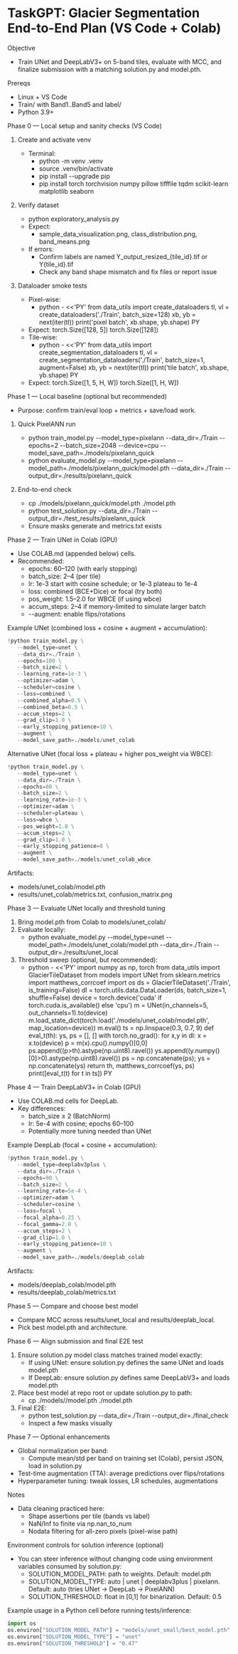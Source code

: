 # TaskGPT: Glacier Segmentation End-to-End Plan (VS Code + Colab)

Objective
- Train UNet and DeepLabV3+ on 5-band tiles, evaluate with MCC, and finalize submission with a matching solution.py and model.pth.

Prereqs
- Linux + VS Code
- Train/ with Band1..Band5 and label/
- Python 3.9+

Phase 0 — Local setup and sanity checks (VS Code)
1) Create and activate venv
   - Terminal:
     - python -m venv .venv
     - source .venv/bin/activate
     - pip install --upgrade pip
     - pip install torch torchvision numpy pillow tifffile tqdm scikit-learn matplotlib seaborn

2) Verify dataset
   - python exploratory_analysis.py
   - Expect:
     - sample_data_visualization.png, class_distribution.png, band_means.png
   - If errors:
     - Confirm labels are named Y_output_resized_{tile_id}.tif or Y{tile_id}.tif
     - Check any band shape mismatch and fix files or report issue

3) Dataloader smoke tests
   - Pixel-wise:
     - python - <<'PY'
from data_utils import create_dataloaders
tl, vl = create_dataloaders('./Train', batch_size=128)
xb, yb = next(iter(tl))
print('pixel batch', xb.shape, yb.shape)
PY
   - Expect: torch.Size([128, 5]) torch.Size([128])
   - Tile-wise:
     - python - <<'PY'
from data_utils import create_segmentation_dataloaders
tl, vl = create_segmentation_dataloaders('./Train', batch_size=1, augment=False)
xb, yb = next(iter(tl))
print('tile batch', xb.shape, yb.shape)
PY
   - Expect: torch.Size([1, 5, H, W]) torch.Size([1, H, W])

Phase 1 — Local baseline (optional but recommended)
- Purpose: confirm train/eval loop + metrics + save/load work.

1) Quick PixelANN run
   - python train_model.py --model_type=pixelann --data_dir=./Train --epochs=2 --batch_size=2048 --device=cpu --model_save_path=./models/pixelann_quick
   - python evaluate_model.py --model_type=pixelann --model_path=./models/pixelann_quick/model.pth --data_dir=./Train --output_dir=./results/pixelann_quick

2) End-to-end check
   - cp ./models/pixelann_quick/model.pth ./model.pth
   - python test_solution.py --data_dir=./Train --output_dir=./test_results/pixelann_quick
   - Ensure masks generate and metrics.txt exists

Phase 2 — Train UNet in Colab (GPU)
- Use COLAB.md (appended below) cells.
- Recommended:
   - epochs: 60–120 (with early stopping)
   - batch_size: 2–4 (per tile)
   - lr: 1e-3 start with cosine schedule; or 1e-3 plateau to 1e-4
   - loss: combined (BCE+Dice) or focal (try both)
   - pos_weight: 1.5–2.0 for WBCE (if using wbce)
   - accum_steps: 2–4 if memory-limited to simulate larger batch
   - --augment: enable flips/rotations

Example UNet (combined loss + cosine + augment + accumulation):

```python
!python train_model.py \
   --model_type=unet \
   --data_dir=./Train \
   --epochs=100 \
   --batch_size=2 \
   --learning_rate=1e-3 \
   --optimizer=adam \
   --scheduler=cosine \
   --loss=combined \
   --combined_alpha=0.5 \
   --combined_beta=0.5 \
   --accum_steps=2 \
   --grad_clip=1.0 \
   --early_stopping_patience=10 \
   --augment \
   --model_save_path=./models/unet_colab
```

Alternative UNet (focal loss + plateau + higher pos_weight via WBCE):

```python
!python train_model.py \
   --model_type=unet \
   --data_dir=./Train \
   --epochs=80 \
   --batch_size=2 \
   --learning_rate=1e-3 \
   --optimizer=adam \
   --scheduler=plateau \
   --loss=wbce \
   --pos_weight=1.8 \
   --accum_steps=2 \
   --grad_clip=1.0 \
   --early_stopping_patience=8 \
   --augment \
   --model_save_path=./models/unet_colab_wbce
```

Artifacts:
- models/unet_colab/model.pth
- results/unet_colab/metrics.txt, confusion_matrix.png

Phase 3 — Evaluate UNet locally and threshold tuning
1) Bring model.pth from Colab to models/unet_colab/
2) Evaluate locally:
   - python evaluate_model.py --model_type=unet --model_path=./models/unet_colab/model.pth --data_dir=./Train --output_dir=./results/unet_local
3) Threshold sweep (optional, but recommended):
   - python - <<'PY'
import numpy as np, torch
from data_utils import GlacierTileDataset
from models import UNet
from sklearn.metrics import matthews_corrcoef
import os
ds = GlacierTileDataset('./Train', is_training=False)
dl = torch.utils.data.DataLoader(ds, batch_size=1, shuffle=False)
device = torch.device('cuda' if torch.cuda.is_available() else 'cpu')
m = UNet(in_channels=5, out_channels=1).to(device)
m.load_state_dict(torch.load('./models/unet_colab/model.pth', map_location=device))
m.eval()
ts = np.linspace(0.3, 0.7, 9)
def eval_t(th):
    ys, ps = [], []
    with torch.no_grad():
        for x,y in dl:
            x = x.to(device)
            p = m(x).cpu().numpy()[0,0]
            ps.append((p>th).astype(np.uint8).ravel())
            ys.append((y.numpy()[0]>0).astype(np.uint8).ravel())
    ps = np.concatenate(ps); ys = np.concatenate(ys)
    return th, matthews_corrcoef(ys, ps)
print([eval_t(t) for t in ts])
PY

Phase 4 — Train DeepLabV3+ in Colab (GPU)
- Use COLAB.md cells for DeepLab.
- Key differences:
  - batch_size ≥ 2 (BatchNorm)
   - lr: 5e-4 with cosine; epochs 60–100
  - Potentially more tuning needed than UNet

Example DeepLab (focal + cosine + accumulation):

```python
!python train_model.py \
   --model_type=deeplabv3plus \
   --data_dir=./Train \
   --epochs=90 \
   --batch_size=2 \
   --learning_rate=5e-4 \
   --optimizer=adam \
   --scheduler=cosine \
   --loss=focal \
   --focal_alpha=0.25 \
   --focal_gamma=2.0 \
   --accum_steps=2 \
   --grad_clip=1.0 \
   --early_stopping_patience=10 \
   --augment \
   --model_save_path=./models/deeplab_colab
```

Artifacts:
- models/deeplab_colab/model.pth
- results/deeplab_colab/metrics.txt

Phase 5 — Compare and choose best model
- Compare MCC across results/unet_local and results/deeplab_local.
- Pick best model.pth and architecture.

Phase 6 — Align submission and final E2E test
1) Ensure solution.py model class matches trained model exactly:
   - If using UNet: ensure solution.py defines the same UNet and loads model.pth
   - If DeepLab: ensure solution.py defines same DeepLabV3+ and loads model.pth
2) Place best model at repo root or update solution.py to path:
   - cp ./models/<best>/model.pth ./model.pth
3) Final E2E:
   - python test_solution.py --data_dir=./Train --output_dir=./final_check
   - Inspect a few masks visually

Phase 7 — Optional enhancements
- Global normalization per band:
  - Compute mean/std per band on training set (Colab), persist JSON, load in solution.py
- Test-time augmentation (TTA): average predictions over flips/rotations
- Hyperparameter tuning: tweak losses, LR schedules, augmentations

Notes
- Data cleaning practiced here:
  - Shape assertions per tile (bands vs label)
  - NaN/Inf to finite via np.nan_to_num
  - Nodata filtering for all-zero pixels (pixel-wise path)


Environment controls for solution inference (optional)
- You can steer inference without changing code using environment variables consumed by solution.py:
   - SOLUTION_MODEL_PATH: path to weights. Default: model.pth
   - SOLUTION_MODEL_TYPE: auto | unet | deeplabv3plus | pixelann. Default: auto (tries UNet → DeepLab → PixelANN)
   - SOLUTION_THRESHOLD: float in [0,1] for binarization. Default: 0.5

Example usage in a Python cell before running tests/inference:

```python
import os
os.environ["SOLUTION_MODEL_PATH"] = "models/unet_small/best_model.pth"
os.environ["SOLUTION_MODEL_TYPE"] = "unet"
os.environ["SOLUTION_THRESHOLD"] = "0.47"
```


